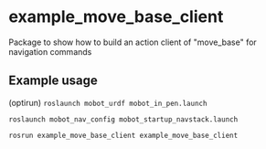 # example_move_base_client

Package to show how to build an action client of "move_base" for navigation commands

## Example usage

(optirun) `roslaunch mobot_urdf mobot_in_pen.launch`

`roslaunch mobot_nav_config mobot_startup_navstack.launch`

`rosrun example_move_base_client example_move_base_client`

    
